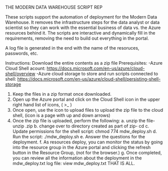 THE MODERN DATA WAREHOUSE SCRIPT REP

These scripts support the automation of deployment for the Modern Data Warehouse.
It removes the infrastructure steps for the data analyst or data scientist so they can work with the essential business of data
vs. the Azure resources behind it.
The scripts are interactive and dynamically fill in the requirements, removing the need to build out everything in the portal.

A log file is generated in the end with the name of the resoruces, passwords, etc.

Instructions:
Download the entire contents as a zip file
Prerequisites:
-Azure Cloud Shell acount: https://docs.microsoft.com/en-us/azure/cloud-shell/overview
-Azure cloud storage to store and run scripts connected to shell: https://docs.microsoft.com/en-us/azure/cloud-shell/persisting-shell-storage

1. Keep the files in a zip format once downloaded.
2. Open up the Azure portal and click on the Cloud Shell icon in the upper right hand list of icons, ( >_ )
3. Once open, use the icon to upload files to upload the zip file to the cloud shell, (icon is a page with up and down arrows)
4. Once the zip file is uploaded, perform the following:
   a.  unzip the file-  unzip <zip file name>.zip
   b.  change over to directory created as part of zip- cd <directory name>
   c.  Update permissions for the shell script: chmod 774 mdw_deploy.sh 
   d.  Run the script:  ./mdw_deploy.sh
   e.  Answer the questions for the deployment.
   f.  As resources deploy, you can monitor the status by going into the resource group in the Azure portal and clicking the refresh button in the Resource Group, (not for the browser.)
   g.  Once completed, you can review all the information about the deployment in the mdw_deploy.txt log file:  view mdw_deploy.txt
   THAT IS ALL.

